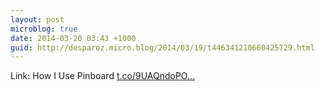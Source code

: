 ```yaml
---
layout: post
microblog: true
date: 2014-03-20 03:43 +1000
guid: http://desparoz.micro.blog/2014/03/19/t446341210660425729.html
---
```

Link: How I Use Pinboard [t.co/9UAQndoPO...](http://t.co/9UAQndoPOf)
